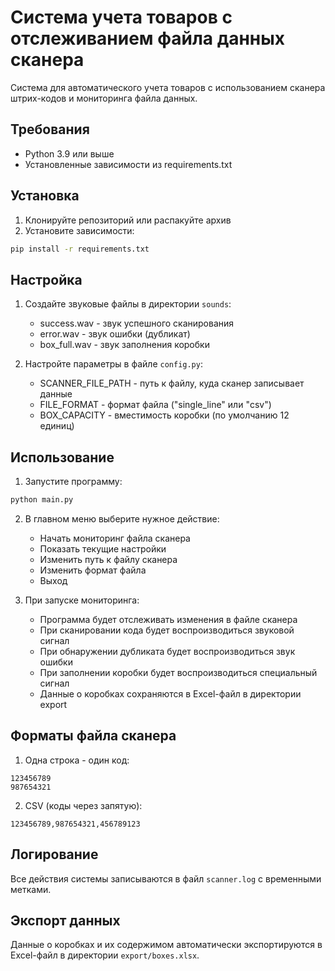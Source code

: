 # Система учета товаров с отслеживанием файла данных сканера

Система для автоматического учета товаров с использованием сканера штрих-кодов и мониторинга файла данных.

## Требования

- Python 3.9 или выше
- Установленные зависимости из requirements.txt

## Установка

1. Клонируйте репозиторий или распакуйте архив
2. Установите зависимости:
```bash
pip install -r requirements.txt
```

## Настройка

1. Создайте звуковые файлы в директории `sounds`:
   - success.wav - звук успешного сканирования
   - error.wav - звук ошибки (дубликат)
   - box_full.wav - звук заполнения коробки

2. Настройте параметры в файле `config.py`:
   - SCANNER_FILE_PATH - путь к файлу, куда сканер записывает данные
   - FILE_FORMAT - формат файла ("single_line" или "csv")
   - BOX_CAPACITY - вместимость коробки (по умолчанию 12 единиц)

## Использование

1. Запустите программу:
```bash
python main.py
```

2. В главном меню выберите нужное действие:
   - Начать мониторинг файла сканера
   - Показать текущие настройки
   - Изменить путь к файлу сканера
   - Изменить формат файла
   - Выход

3. При запуске мониторинга:
   - Программа будет отслеживать изменения в файле сканера
   - При сканировании кода будет воспроизводиться звуковой сигнал
   - При обнаружении дубликата будет воспроизводиться звук ошибки
   - При заполнении коробки будет воспроизводиться специальный сигнал
   - Данные о коробках сохраняются в Excel-файл в директории export

## Форматы файла сканера

1. Одна строка - один код:
```
123456789
987654321
```

2. CSV (коды через запятую):
```
123456789,987654321,456789123
```

## Логирование

Все действия системы записываются в файл `scanner.log` с временными метками.

## Экспорт данных

Данные о коробках и их содержимом автоматически экспортируются в Excel-файл в директории `export/boxes.xlsx`. 